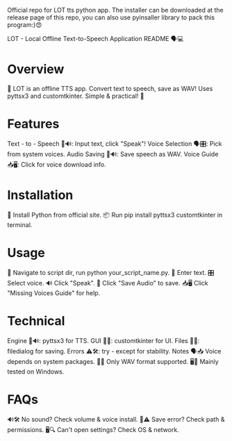Official repo for LOT tts python app. The installer can be downloaded at the release page of this repo, you can also use pyinsaller library to pack this program:)😍


LOT - Local Offline Text-to-Speech Application README 🗣️💻

<h1/>Overview</h1>
🎉 LOT is an offline TTS app. Convert text to speech, save as WAV! Uses pyttsx3 and customtkinter. Simple & practical! 🌟


<h1/>Features</h1>
Text - to - Speech 📝🔊: Input text, click "Speak"!
Voice Selection 🗣️🎛️: Pick from system voices.
Audio Saving 💾🔊: Save speech as WAV.
Voice Guide 📥🖥️: Click for voice download info.


<h1/>Installation</h1>
🐍 Install Python from official site.
📦 Run pip install pyttsx3 customtkinter in terminal.


<h1/>Usage</h1>
💨 Navigate to script dir, run python your_script_name.py.
📝 Enter text.
🎛️ Select voice.
🔊 Click "Speak".
💾 Click "Save Audio" to save.
📥🖥️ Click "Missing Voices Guide" for help.


<h1/>Technical</h1>
Engine 🧩🔊: pyttsx3 for TTS.
GUI 🎨👀: customtkinter for UI.
Files 💾📂: filedialog for saving.
Errors ⚠️🛠️: try - except for stability.
Notes
🗣️📥 Voice depends on system packages.
💾🎵 Only WAV format supported.
🖥️🤔 Mainly tested on Windows.


<h1/>FAQs</h1>
🔊🛠️ No sound? Check volume & voice install.
💾⚠️ Save error? Check path & permissions.
🖥️🔍 Can't open settings? Check OS & network.
